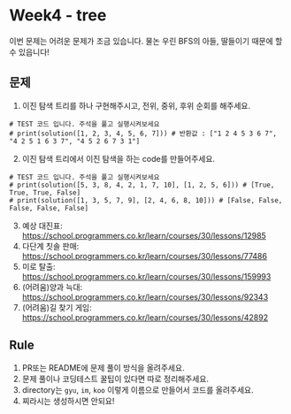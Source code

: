 # Week4 - tree
이번 문제는 어려운 문제가 조금 있습니다. 물논 우린 BFS의 아들, 딸들이기 때문에 할 수 있읍니다!

## 문제
1. 이진 탐색 트리를 하나 구현해주시고, 전위, 중위, 후위 순회를 해주세요.
```
# TEST 코드 입니다. 주석을 풀고 실행시켜보세요
# print(solution([1, 2, 3, 4, 5, 6, 7])) # 반환값 : ["1 2 4 5 3 6 7", "4 2 5 1 6 3 7", "4 5 2 6 7 3 1"]
```
2. 이진 탐색 트리에서 이진 탐색을 하는 code를 만들어주세요.
```
# TEST 코드 입니다. 주석을 풀고 실행시켜보세요
# print(solution([5, 3, 8, 4, 2, 1, 7, 10], [1, 2, 5, 6])) # [True, True, True, False]
# print(solution([1, 3, 5, 7, 9], [2, 4, 6, 8, 10])) # [False, False, False, False, False] 
```
3. 예상 대진표: https://school.programmers.co.kr/learn/courses/30/lessons/12985
4. 다단계 칫솔 판매: https://school.programmers.co.kr/learn/courses/30/lessons/77486
5. 미로 탈출: https://school.programmers.co.kr/learn/courses/30/lessons/159993
6. (어려움)양과 늑대: https://school.programmers.co.kr/learn/courses/30/lessons/92343
7. (어려움)길 찾기 게임: https://school.programmers.co.kr/learn/courses/30/lessons/42892

## Rule
1. PR또는 README에 문제 풀이 방식을 올려주세요.
2. 문제 풀이나 코딩테스트 꿀팁이 있다면 따로 정리해주세요.
3. directory는 `gyu`, `im`, `koo` 이렇게 이름으로 만들어서 코드를 올려주세요.
4. 찌라시는 생성하시면 안되요!